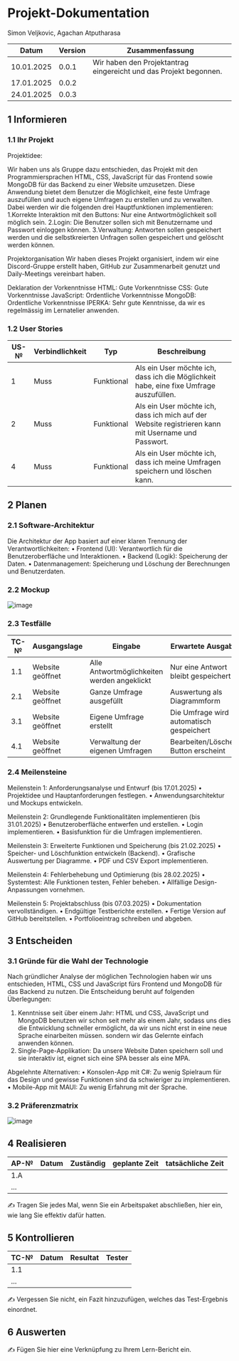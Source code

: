 # Projekt-Dokumentation

Simon Veljkovic, Agachan Atputharasa

| Datum | Version | Zusammenfassung                                              |
| ----- | ------- | ------------------------------------------------------------ |
| 10.01.2025 | 0.0.1 | Wir haben den Projektantrag eingereicht und das Projekt begonnen. |
| 17.01.2025 | 0.0.2 |                                                              |
| 24.01.2025 | 0.0.3 |                                                              |

## 1 Informieren

### 1.1 Ihr Projekt

Projektidee:

Wir haben uns als Gruppe dazu entschieden, das Projekt mit den Programmiersprachen HTML, CSS, JavaScript für das Frontend sowie MongoDB für das Backend zu einer Website umzusetzen. Diese Anwendung bietet dem Benutzer die Möglichkeit, eine feste Umfrage auszufüllen und auch eigene Umfragen zu erstellen und zu verwalten. Dabei werden wir die folgenden drei Hauptfunktionen implementieren:
1.Korrekte Interaktion mit den Buttons: Nur eine Antwortmöglichkeit soll möglich sein.
2.Login: Die Benutzer sollen sich mit Benutzername und Passwort einloggen können.
3.Verwaltung: Antworten sollen gespeichert werden und die selbstkreierten Unfragen sollen gespeichert und gelöscht werden können.

Projektorganisation
Wir haben dieses Projekt organisiert, indem wir eine Discord-Gruppe erstellt haben, GitHub zur Zusammenarbeit genutzt und Daily-Meetings vereinbart haben.

Deklaration der Vorkenntnisse
HTML: Gute Vorkenntnisse 
CSS: Gute Vorkenntnisse
JavaScript: Ordentliche Vorkenntnisse
MongoDB: Ordentliche Vorkenntnisse
IPERKA: Sehr gute Kenntnisse, da wir es regelmässig im Lernatelier anwenden.


### 1.2 User Stories

| US-№ | Verbindlichkeit | Typ  | Beschreibung                       |
| ---- | --------------- | ---- | ---------------------------------- |
| 1    | Muss            | Funktional | Als ein User möchte ich, dass ich die Möglichkeit habe, eine fixe Umfrage auszufüllen. |
| 2    | Muss            | Funktional | Als ein User möchte ich, dass ich mich auf der Website registrieren kann mit Username und Passwort. |                           | 3    | Muss            | Funktional | Als ein User möchte ich, dass ich eigene Umfragen erstellen kann. |
| 4    | Muss            | Funktional | Als ein User möchte ich, dass ich meine Umfragen speichern und löschen kann. |



## 2 Planen

### 2.1 Software-Architektur

Die Architektur der App basiert auf einer klaren Trennung der Verantwortlichkeiten:
•	Frontend (UI): Verantwortlich für die Benutzeroberfläche und Interaktionen.
•	Backend (Logik): Speicherung der Daten.
•	Datenmanagement: Speicherung und Löschung der Berechnungen und Benutzerdaten.

### 2.2 Mockup

![image](https://github.com/user-attachments/assets/63466f97-9f2b-485c-b5ef-8dc8fc7f830c)



### 2.3 Testfälle

| TC-№ | Ausgangslage | Eingabe | Erwartete Ausgabe |
| ---- | ------------ | ------- | ----------------- |
| 1.1  | Website geöffnet | Alle Antwortmöglichkeiten werden angeklickt | Nur eine Antwort bleibt gespeichert |
| 2.1  | Website geöffnet | Ganze Umfrage ausgefüllt | Auswertung als Diagrammform |
| 3.1  | Website geöffnet | Eigene Umfrage erstellt | Die Umfrage wird automatisch gespeichert |
| 4.1  | Website geöffnet | Verwaltung der eigenen Umfragen | Bearbeiten/Löschen Button erscheint |

### 2.4 Meilensteine

Meilenstein 1: Anforderungsanalyse und Entwurf (bis 17.01.2025)
•	Projektidee und Hauptanforderungen festlegen.
•	Anwendungsarchitektur und Mockups entwickeln.

Meilenstein 2: Grundlegende Funktionalitäten implementieren (bis 31.01.2025)
•	Benutzeroberfläche entwerfen und erstellen.
•	Login implementieren.
•	Basisfunktion für die Umfragen implementieren.

Meilenstein 3: Erweiterte Funktionen und Speicherung (bis 21.02.2025)
•	Speicher- und Löschfunktion entwickeln (Backend).
•	Grafische Auswertung per Diagramme.
•	PDF und CSV Export implementieren.

Meilenstein 4: Fehlerbehebung und Optimierung (bis 28.02.2025)
•	Systemtest: Alle Funktionen testen, Fehler beheben.
•	Allfällige Design-Anpassungen vornehmen.

Meilenstein 5: Projektabschluss (bis 07.03.2025)
•	Dokumentation vervollständigen.
•	Endgültige Testberichte erstellen.
•	Fertige Version auf GitHub bereitstellen.
•	Portfolioeintrag schreiben und abgeben.


## 3 Entscheiden

### 3.1 Gründe für die Wahl der Technologie

Nach gründlicher Analyse der möglichen Technologien haben wir uns entschieden, HTML, CSS und JavaScript fürs Frontend und MongoDB für das Backend zu nutzen. Die Entscheidung beruht auf folgenden Überlegungen:
1.	Kenntnisse seit über einem Jahr:  HTML und CSS, JavaScript und MongoDB benutzen wir schon seit mehr als einem Jahr, sodass uns dies die Entwicklung schneller ermöglicht, da wir uns nicht erst in eine neue Sprache einarbeiten müssen. sondern wir das Gelernte einfach anwenden können.
2.	Single-Page-Applikation: Da unsere Website Daten speichern soll und sie interaktiv ist, eignet sich eine SPA besser als eine MPA.

Abgelehnte Alternativen:
•	Konsolen-App mit C#: Zu wenig Spielraum für das Design und gewisse Funktionen sind da schwieriger zu implementieren.
•	Mobile-App mit MAUI: Zu wenig Erfahrung mit der Sprache.

### 3.2 Präferenzmatrix

![image](https://github.com/user-attachments/assets/473855f9-026a-41d1-b87b-b19e5911876d)




## 4 Realisieren

| AP-№ | Datum | Zuständig | geplante Zeit | tatsächliche Zeit |
| ---- | ----- | --------- | ------------- | ----------------- |
| 1.A  |       |           |               |                   |
| ...  |       |           |               |                   |

✍️ Tragen Sie jedes Mal, wenn Sie ein Arbeitspaket abschließen, hier ein, wie lang Sie effektiv dafür hatten.

## 5 Kontrollieren

| TC-№ | Datum | Resultat | Tester |
| ---- | ----- | -------- | ------ |
| 1.1  |       |          |        |
| ...  |       |          |        |

✍️ Vergessen Sie nicht, ein Fazit hinzuzufügen, welches das Test-Ergebnis einordnet.

## 6 Auswerten

✍️ Fügen Sie hier eine Verknüpfung zu Ihrem Lern-Bericht ein.
